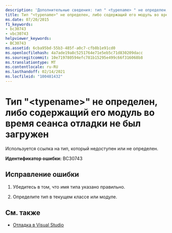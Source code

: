 ```yaml
---
description: 'Дополнительные сведения: тип " <typename> " не определен, или модуль, содержащий его, не загружен в сеансе отладки'
title: Тип "<typename>" не определен, либо содержащий его модуль во время сеанса отладки не был загружен
ms.date: 07/20/2015
f1_keywords:
- bc30743
- vbc30743
helpviewer_keywords:
- BC30743
ms.assetid: 6cba95bd-55b3-485f-a0c7-cfb8b1e91cd0
ms.openlocfilehash: 4a7ade19a8c5251764e71e5eb5c71d830209dacc
ms.sourcegitcommit: 10e719780594efc781b15295e499c66f316068b8
ms.translationtype: MT
ms.contentlocale: ru-RU
ms.lasthandoff: 02/14/2021
ms.locfileid: "100481432"
---
```

# <a name="type-typename-is-not-defined-or-the-module-containing-it-is-not-loaded-in-the-debugging-session"></a>Тип "\<typename>" не определен, либо содержащий его модуль во время сеанса отладки не был загружен

Используется ссылка на тип, который недоступен или не определен.  
  
 **Идентификатор ошибки:** BC30743  
  
## <a name="to-correct-this-error"></a>Исправление ошибки  
  
1. Убедитесь в том, что имя типа указано правильно.  
  
2. Определите тип в текущем классе или модуле.  
  
## <a name="see-also"></a>См. также

- [Отладка в Visual Studio](/visualstudio/debugger/debugger-feature-tour)
